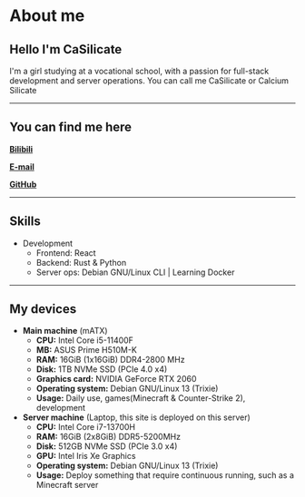 # About me

## Hello I'm CaSilicate
I'm a girl studying at a vocational school, with a passion for full-stack development and server operations. You can call me CaSilicate or Calcium Silicate

---

## You can find me here

**[Bilibili](https://space.bilibili.com/3493114893306155)**

**[E-mail](mailto:casilicate@outlook.com)**

**[GitHub](https://github.com/CaSilicate-dev)**

---
## Skills
- Development 
    - Frontend: React
    - Backend: Rust & Python
    - Server ops: Debian GNU/Linux CLI | Learning Docker
---

## My devices
- **Main machine** (mATX)
    - **CPU:** Intel Core i5-11400F 
    - **MB:** ASUS Prime H510M-K
    - **RAM:** 16GiB (1x16GiB) DDR4-2800 MHz
    - **Disk:** 1TB NVMe SSD (PCIe 4.0 x4)
    - **Graphics card:** NVIDIA GeForce RTX 2060
    - **Operating system:** Debian GNU/Linux 13 (Trixie)
    - **Usage:** Daily use, games(Minecraft & Counter-Strike 2), development
- **Server machine** (Laptop, this site is deployed on this server)
    - **CPU:** Intel Core i7-13700H
    - **RAM:** 16GiB (2x8GiB) DDR5-5200MHz
    - **Disk:** 512GB NVMe SSD (PCIe 3.0 x4)
    - **GPU:** Intel Iris Xe Graphics
    - **Operating system:** Debian GNU/Linux 13 (Trixie)
    - **Usage:** Deploy something that require continuous running, such as a Minecraft server